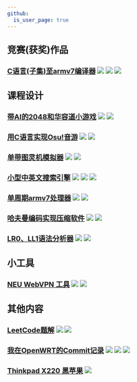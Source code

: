 ```yaml
---
github:
  is_user_page: true
---
```


## 竞赛(获奖)作品

### [C语言(子集)至armv7编译器](/SysYCompiler) <img src="https://img.shields.io/badge/C++-purple"> <img src="https://img.shields.io/badge/CLI-green"> <img src="https://img.shields.io/badge/Antlr-blue">

## 课程设计

### [带AI的2048和华容道小游戏](/q2048Klotski) <img src="https://img.shields.io/badge/C++-purple"> <img src="https://img.shields.io/badge/Qt-Green">

### [用C语言实现Osu!音游](/c_osu_desu) <img src="https://img.shields.io/badge/C-purple"> <img src="https://img.shields.io/badge/EasyX-Green">

### [单带图灵机模拟器](/qTuringMachine) <img src="https://img.shields.io/badge/C++-purple"> <img src="https://img.shields.io/badge/Qt-Green">

### [小型中英文搜索引擎](/algoSearchEngine) <img src="https://img.shields.io/badge/C++-purple"> <img src="https://img.shields.io/badge/CLI-green"> <img src="https://img.shields.io/badge/Jieba-blue">

### [单周期armv7处理器](/single-cycle-armv7-processor) <img src="https://img.shields.io/badge/Verilog-purple"> <img src="https://img.shields.io/badge/FPGA-orange">

### [哈夫曼编码实现压缩软件](/huffman-compressor) <img src="https://img.shields.io/badge/C++-purple"> <img src="https://img.shields.io/badge/Qt-Green">

### [LR0、LL1语法分析器](/lr0-ll1-parser) <img src="https://img.shields.io/badge/C++-purple"> <img src="https://img.shields.io/badge/CLI-green">

## 小工具

### [NEU WebVPN 工具](/webvpn) <img src="https://img.shields.io/badge/JavaScript-purple"> <img src="https://img.shields.io/badge/Web-yellow">

## 其他内容

### [LeetCode题解](https://github.com/w43322/LeetCode-Solutions) <img src="https://img.shields.io/badge/C-purple"> <img src="https://img.shields.io/badge/C++-purple">

### [我在OpenWRT的Commit记录](https://git.openwrt.org/?p=openwrt%2Fopenwrt.git&a=search&h=HEAD&st=commit&s=ray+wang) <img src="https://img.shields.io/badge/C-purple"> <img src="https://img.shields.io/badge/OpenWRT-blue"> <img src="https://img.shields.io/badge/Linux-blue">

### [Thinkpad X220 黑苹果](https://github.com/w43322/X220-OpenCore) <img src="https://img.shields.io/badge/OpenCore-blue">
